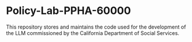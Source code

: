 # Policy-Lab-PPHA-60000
This repository stores and maintains the code used for the development of the LLM commissioned by the California Department of Social Services.
